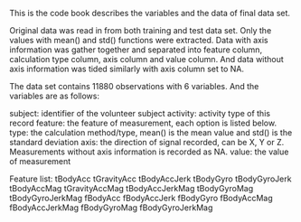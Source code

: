 This is the code book describes the variables and the data of final data set.

Original data was read in from both training and test data set. Only the values with mean() and std() functions were extracted. Data with axis information was gather together and separated into feature column, calculation type column, axis column and value column. And data without axis information was tided similarly with axis column set to NA.

The data set contains 11880 observations with 6 variables. And the variables are as follows:

subject: identifier of the volunteer subject
activity: activity type of this record
feature: the feature of measurement, each option is listed below.
type: the calculation method/type, mean() is the mean value and std() is the standard deviation
axis: the direction of signal recorded, can be X, Y or Z. Measurements without axis information is recorded as NA.
value: the value of measurement

Feature list:
tBodyAcc
tGravityAcc
tBodyAccJerk
tBodyGyro
tBodyGyroJerk
tBodyAccMag
tGravityAccMag
tBodyAccJerkMag
tBodyGyroMag
tBodyGyroJerkMag
fBodyAcc
fBodyAccJerk
fBodyGyro
fBodyAccMag
fBodyAccJerkMag
fBodyGyroMag
fBodyGyroJerkMag